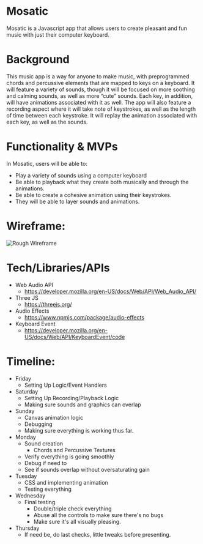 # Mosatic

Mosatic is a Javascript app that allows users to create pleasant and fun music with just their computer keyboard.

# Background

This music app is a way for anyone to make music, with preprogrammed chords and percussive elements that are mapped to keys on a keyboard. It will feature a variety of sounds, though it will be focused on more soothing and calming sounds, as well as more “cute” sounds. Each key, in addition, will have animations associated with it as well. The app will also feature a recording aspect where it will take note of keystrokes, as well as the length of time between each keystroke. It will replay the animation associated with each key, as well as the sounds.

# Functionality & MVPs
In Mosatic, users will be able to:
- Play a variety of sounds using a computer keyboard
- Be able to playback what they create both musically and through the animations.
- Be able to create a cohesive animation using their keystrokes.
- They will be able to layer sounds and animations.

# Wireframe:
![Rough Wireframe](https://github.com/haeuncreative/mosatic/blob/master/js_rough_wf.png?raw=true)

# Tech/Libraries/APIs

- Web Audio API
  - https://developer.mozilla.org/en-US/docs/Web/API/Web_Audio_API/
- Three JS
  - https://threejs.org/
- Audio Effects
  - https://www.npmjs.com/package/audio-effects
- Keyboard Event
  - https://developer.mozilla.org/en-US/docs/Web/API/KeyboardEvent/code

# Timeline:

- Friday
  - Setting Up Logic/Event Handlers
- Saturday
  - Setting Up Recording/Playback Logic
  - Making sure sounds and graphics can overlap
- Sunday
  - Canvas animation logic  
  - Debugging
  - Making sure everything is working thus far.
- Monday
  - Sound creation 
    - Chords and Percussive Textures
  - Verify everything is going smoothly
  - Debug if need to
  - See if sounds overlap without oversaturating gain
- Tuesday
  - CSS and implementing animation
  - Testing everything
- Wednesday
  - Final testing
    - Double/triple check everything
    - Abuse all the controls to make sure there's no bugs
    - Make sure it's all visually pleasing.
- Thursday
  - If need be, do last checks, little tweaks before presenting.

